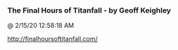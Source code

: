 ﻿

### The Final Hours of Titanfall - by Geoff Keighley
@ 2/15/20 12:58:18 AM

http://finalhoursoftitanfall.com/

